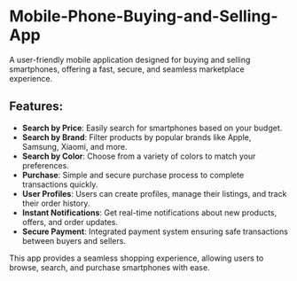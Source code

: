 # Mobile-Phone-Buying-and-Selling-App

A user-friendly mobile application designed for buying and selling smartphones, offering a fast, secure, and seamless marketplace experience.

## Features:
- **Search by Price**: Easily search for smartphones based on your budget.
- **Search by Brand**: Filter products by popular brands like Apple, Samsung, Xiaomi, and more.
- **Search by Color**: Choose from a variety of colors to match your preferences.
- **Purchase**: Simple and secure purchase process to complete transactions quickly.
- **User Profiles**: Users can create profiles, manage their listings, and track their order history.
- **Instant Notifications**: Get real-time notifications about new products, offers, and order updates.
- **Secure Payment**: Integrated payment system ensuring safe transactions between buyers and sellers.

This app provides a seamless shopping experience, allowing users to browse, search, and purchase smartphones with ease.
